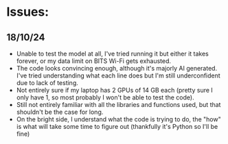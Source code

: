 # Issues:

## 18/10/24
- Unable to test the model at all, I've tried running it but either it takes forever, or my data limit on BITS Wi-Fi gets exhausted.
- The code looks convincing enough, although it's majorly AI generated. I've tried understanding what each line does but I'm still underconfident due to lack of testing.
- Not entirely sure if my laptop has 2 GPUs of 14 GB each (pretty sure I only have 1, so most probably I won't be able to test the code).
- Still not entirely familiar with all the libraries and functions used, but that shouldn't be the case for long.
- On the bright side, I understand what the code is trying to do, the "how" is what will take some time to figure out (thankfully it's Python so I'll be fine)
